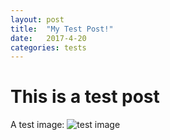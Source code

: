 ```yaml
---
layout: post
title:  "My Test Post!"
date:   2017-4-20
categories: tests
---
```


# This is a test post

A test image:
![test image](https://netdna.webdesignerdepot.com/uploads/2013/11/picjumbo.com_IMG_9998.jpg)